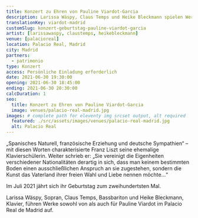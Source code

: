 ```yaml
---
title: Konzert zu Ehren von Pauline Viardot-Garcia
description: Larissa Wäspy, Claus Temps und Heike Bleckmann spielen Werke von Pauline Viardot-García im Königspalast in Madrid.
translationKey: viardot-madrid
customSlug: konzert-geburtstag-pauline-viardot-garcia
artist: [larissawaspy, claustemps, heikebleckmann]
venue: [palacioreal]
location: Palacio Real, Madrid
city: Madrid
partners:
  - patrimonio
type: Konzert
access: Persönliche Einladung erforderlich
date: 2021-06-30 19:30:00
opening: 2021-06-30 18:45:00
ending: 2021-06-30 20:30:00
calcDuration: 1
seo:
  title: Konzert zu Ehren von Pauline Viardot-Garcia
  image: venues/palacio-real-madrid.jpg
images: # complete path for eleventy img srcset output, alt required
  featured: ./src/assets/images/venues/palacio-real-madrid.jpg
  alt: Palacio Real
---
```


„Spanisches Naturell, französische Erziehung und deutsche Sympathien“ – mit diesen Worten charakterisierte Franz Liszt seine ehemalige Klavierschülerin. Weiter schrieb er: „Sie vereinigt die Eigenheiten verschiedener Nationalitäten derartig in sich, dass man keinem bestimmten Boden einen ausschließlichen Anspruch an sie zugestehen, sondern die Kunst das Vaterland ihrer freien Wahl und Liebe nennen möchte…“

Im Juli 2021 jährt sich ihr Geburtstag zum zweihundertsten Mal.

Larissa Wäspy, Sopran, Claus Temps, Bassbariton und Heike Bleckmann, Klavier, führen Werke sowohl von als auch für Pauline Viardot im Palacio Real de Madrid auf.
